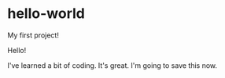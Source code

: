 # hello-world
My first project!

Hello! 

I've learned a bit of coding.  It's great.  I'm going to save this now.
